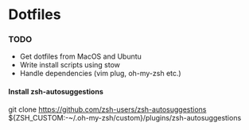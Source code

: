 # Dotfiles

### TODO
* Get dotfiles from MacOS and Ubuntu
* Write install scripts using stow
* Handle dependencies (vim plug, oh-my-zsh etc.)


#### Install zsh-autosuggestions
git clone https://github.com/zsh-users/zsh-autosuggestions ${ZSH_CUSTOM:-~/.oh-my-zsh/custom}/plugins/zsh-autosuggestions
